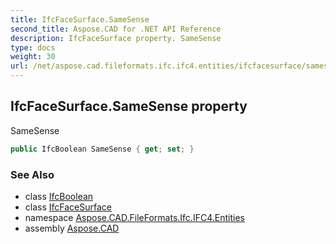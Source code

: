 ```yaml
---
title: IfcFaceSurface.SameSense
second_title: Aspose.CAD for .NET API Reference
description: IfcFaceSurface property. SameSense
type: docs
weight: 30
url: /net/aspose.cad.fileformats.ifc.ifc4.entities/ifcfacesurface/samesense/
---
```

## IfcFaceSurface.SameSense property

SameSense

```csharp
public IfcBoolean SameSense { get; set; }
```

### See Also

* class [IfcBoolean](../../../aspose.cad.fileformats.ifc.ifc4.types/ifcboolean/)
* class [IfcFaceSurface](../)
* namespace [Aspose.CAD.FileFormats.Ifc.IFC4.Entities](../../ifcfacesurface/)
* assembly [Aspose.CAD](../../../)


